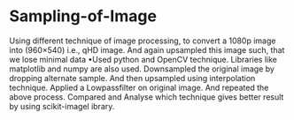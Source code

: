 # Sampling-of-Image
Using different technique of image processing, to convert a 1080p image into (960×540) i.e., qHD image. And again upsampled this image such, that we lose minimal data
•Used python and OpenCV technique. Libraries like matplotlib and numpy are also used. 
Downsampled the original image by dropping alternate sample. And then upsampled using interpolation technique. 
Applied a Lowpassfilter on original image. And repeated the above process.
Compared and Analyse which technique gives better result by using scikit-imagel ibrary.
